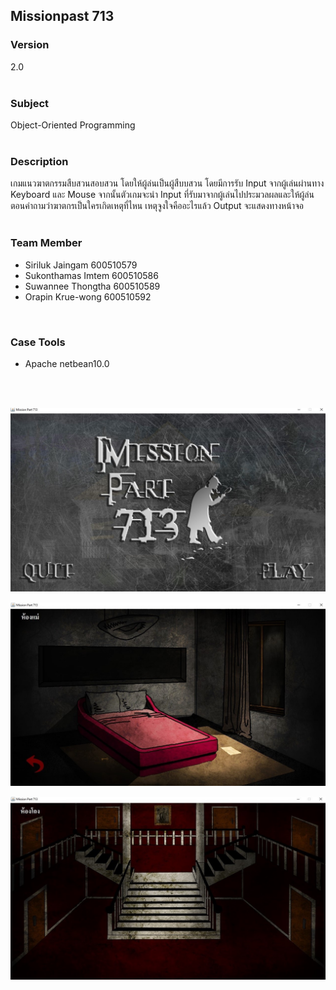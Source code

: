 ##  Missionpast 713
### Version 
2.0 
<br />
<br />

### Subject
Object-Oriented Programming
<br />
<br />

### Description
เกมแนวฆาตกรรมสืบสวนสอบสวน โดยให้ผู้ล่นเป็นผู้สืบบสวน โดยมีการรับ Input จากผู้เล่นผ่านทาง Keyboard และ Mouse จากนั้นตัวเกมจะนำ Input ที่รับมาจากผู้เล่นไปประมวลผลและให้ผู้ล่นตอนคำถามว่าฆาตกรเป็นใครเกิดเหตุที่ไหน เหตุจูงใจคืออะไรแล้ว Output จะแสดงทางหน้าจอ
<br />
<br />

### Team Member
- Siriluk Jaingam 600510579
- Sukonthamas Imtem 600510586
- Suwannee Thongtha 600510589
- Orapin Krue-wong  600510592
<br />

### Case Tools
- Apache netbean10.0
<br />
<br />

![alt text](https://github.com/Desaresta/MissionPart713/blob/main/DOC/mission_part_713_01.jpg?raw=true)

![alt text](https://github.com/Desaresta/MissionPart713/blob/main/DOC/mission_part_713_02.jpg?raw=true)

![alt text](https://github.com/Desaresta/MissionPart713/blob/main/DOC/mission_part_713_03.jpg?raw=true)
